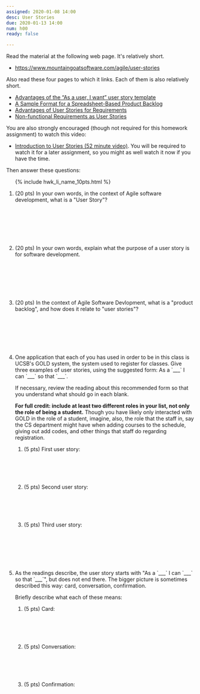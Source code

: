 ```yaml
---
assigned: 2020-01-08 14:00
desc: User Stories
due: 2020-01-13 14:00
num: h00
ready: false

---
```



Read the material at the following web page. It's relatively short.
* <https://www.mountaingoatsoftware.com/agile/user-stories>

Also read these four pages to which it links.  Each of them is also relatively short.

* [Advantages of the “As a user, I want” user story template](https://www.mountaingoatsoftware.com/blog/advantages-of-the-as-a-user-i-want-user-story-template)
* [A Sample Format for a Spreadsheet-Based Product Backlog](https://www.mountaingoatsoftware.com/blog/a-sample-format-for-a-spreadsheet-based-product-backlog)
* [Advantages of User Stories for Requirements](https://www.mountaingoatsoftware.com/articles/advantages-of-user-stories-for-requirements)
* [Non-functional Requirements as User Stories](https://www.mountaingoatsoftware.com/blog/non-functional-requirements-as-user-stories)

You are also strongly encouraged (though not required for this homework assignment) to watch this video:
* [Introduction to User Stories (52 minute video)](https://www.mountaingoatsoftware.com/presentations/introduction-to-user-stories).   You will be required to watch it for a later assignment, so you might as well watch it now if you have the time.

Then answer these questions:

<ol>

{% include hwk_li_name_10pts.html %}

<li style="margin-bottom:8em;" markdown="1"> (20 pts) In your own words, in the context of Agile software development, what is a "User Story"?
</li>

<li style="margin-bottom:8em;" markdown="1"> (20 pts) In your own words, explain what the purpose of a user story is for software development.    
</li>

<li style="margin-bottom:8em;" markdown="1"> (20 pts) In the context of Agile Software Devlopment, what is a "product backlog", and how does it relate to "user stories"?

<div class="pagebreak">
</div>
</li>


<li style="margin-bottom:8em;" markdown="1"> One application that each of you has used in order to be in this class is UCSB's GOLD system, the system used to register for classes.  Give three examples of user stories, using the suggested form: As a `___` I can `___` so that `___`.

If necessary, review the reading about this recommended form so that you understand what should go in each blank.

<b>For full credit: include at least two different roles in your list, not only the role of being a student.</b>  Though you have likely only interacted with GOLD in the role of a student, imagine, also, the role that the staff in, say the CS department might have when adding courses to the schedule, giving out add codes, and other things that staff do regarding registration.

<ol>
<li style="margin-bottom:6em;" markdown="1">
(5 pts) First user story:



</li>

<li style="margin-bottom:6em;" markdown="1">
(5 pts) Second user story:
</li>

<li style="margin-bottom:6em;" markdown="1">
(5 pts) Third user story:
</li>
</ol>

</li>

<li style="margin-bottom:8em;" markdown="1"> As the readings describe, the user story starts with "As a `___` I can `___` so that `___`", but does not end there.   The bigger picture is sometimes described this way: card, conversation, confirmation.

Briefly describe what each of these means:

<ol>
<li style="margin-bottom:6em;" markdown="1">
(5 pts) Card:
</li>

<li style="margin-bottom:6em;" markdown="1">
(5 pts) Conversation:
</li>

<li style="margin-bottom:6em;" markdown="1">
(5 pts) Confirmation:
</li>
</ol>

</li>

</ol>
